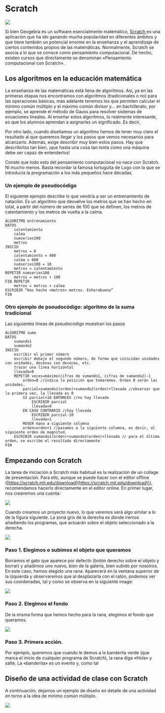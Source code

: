 # Scratch

![](/otros-recursos/assets/logoscratch.png)

Si bien Geogebra es un software esencialmente matemático, [Scratch ](https://scratch.mit.edu/)es una aplicación que ha ido ganando mucha popularidad en diferentes ámbitos y que tiene también un potencial enorme en la enseñanza y el aprendizaje de ciertos contenidos propios de las matemáticas. Normalmente, Scratch se asocia a lo que se conoce como pensamiento computacional. De hecho, existen cursos que directamente se denominan «Pensamiento computacional con Scratch».

## Los algoritmos en la educación matemática

La enseñanza de las matemáticas está llena de algoritmos. Así, ya en las primeras etapas nos encontramos con algoritmos \(tradicionales o no\) para las operaciones básicas, más adelante tenemos los que permiten calcular el mínimo común múltiplo y el máximo común divisor y... en bachillerato, por ejemplo, se aprende el método de Gauss para resolver sistemas de ecuaciones lineales. Al enseñar estos algoritmos, lo realmente interesante, es que los alumnos aprendan a asignarles un significado. Es decir,

Por otro lado, cuando diseñamos un algoritmo hemos de tener muy claro el resultado al que queremos llegar y los pasos que vemos necesarios para alcanzarlo. Además, exige describir muy bien estos pasos. Hay que describirlos tan bien, ¡que hasta una cosa tan tonta como una máquina debe ser capaz de entenderlos!

Conste que todo esto del pensamiento computacional no nace con Scratch. Ni mucho menos. Basta recordar la famosa tortuguita de Logo con la que se introducía la programación a los más pequeños hace décadas.

### Un ejemplo de pseudocódigo

El siguiente ejemplo describe lo que vendría a ser un entrenamiento de natación. Es un algoritmo que devuelve los metros que se han hecho en total, a partir del número de series de 100 que se definen, los metros de calentamiento y los metros de vuelta a la calma.

```
ALGORITMO entrenamiento
DATOS
    calentamiento  
    calma
    numseries100
    metros
INICIO
    metros = 0
    calentamiento = 400
    calma = 600
    numseries100 = 10
    metros = calentamiento
REPETIR numseries100
    metros = metros + 100
FIN REPETIR
    metros = metros + calma
ESCRIBIR “Has hecho <metros> metros. Enhorabuena”
FIN
```

### Otro ejemplo de pseudocódigo: algoritmo de la suma tradicional

Las siguientes líneas de pseudocódigo muestran los pasos

```
ALGORITMO suma
DATOS
    sumando1
    sumando2
INICIO
    escribir el primer número
    escribir debajo el segundo número, de forma que coincidan unidades con unidades, decenas con decenas, etc.
    trazar una línea horizontal
    llevada=0
    REPETIR veces=máximo(cifras de sumando1, cifras de sumando2)-1
        orden=0 //indica la posición que tomaremos. Orden 0 serán las unidades.
        parcial=sumando1(orden)+sumando2(orden)+llevada //observar que la primera vez, la llevada es 0
        SI parcial<10 ENTONCES //no hay llevada
            ESCRIBIR parcial
            llevada=0
        EN CASO CONTRARIO //hay llevada
            ESCRIBIR parcial-10
            llevada=1
        MOVER mano a siguiente columna    
        orden=orden+1 //pasamos a la siguiente columna, es decir, al siguiente orden de magnitud.     
    ESCRIBIR sumando1(orden)+sumando2(orden)+llevada // para el último orden, se escribe el resultado directamente
FIN
```

## Empezando con Scratch

La tarea de iniciación a Scratch más habitual es la realización de un collage de presentación. Para ello, aunque se puede hacer con el editor offline \([https://scratch.mit.edu/download](https://scratch.mit.edu/download)\), recomendamos hacerlo directamente en el editor online. En primer lugar,  nos crearemos una cuenta:

![](/otros-recursos/assets/scratch01.png)

Cuando creamos un proyecto nuevo, lo que veremos será algo similar a lo de la figura siguiente. La zona gris de la derecha es donde iremos añadiendo los programas, que actuarán sobre el objeto seleccionado a la derecha.

![](/otros-recursos/assets/scratch02.png)

### Paso 1. Elegimos o subimos el objeto que queramos

Borramos el gato que aparece por defecto \(botón derecho sobre el objeto y borrar\) y añadimos uno nuevo, bien de la galería, bien subido por nosotros. En este caso, hemos elegido una rana. Aparecerá en la ventana superior de la izquierda y observaremos que al desplazarla con el ratón, podemos ver sus coordenadas, tal y como se observa en la siguiente image:

![](/otros-recursos/assets/scratch03.png)

### Paso 2. Elegimos el fondo

De la misma forma que hemos hecho para la rana, elegimos el fondo que queramos.

![](/otros-recursos/assets/scratch04.png)

### Paso 3. Primera acción.

Por ejemplo, queremos que cuando le demos a la banderita verde \(que marca el inicio de cualquier programa de Scratch\), la rana diga «Hola» y salte. La «banderita» es un evento y, como tal 



## Diseño de una actividad de clase con Scratch

A continuación, dejamos un ejemplo de diseño en detalle de una actividad en torno a la idea de mínimo común múltiplo.

![](/otros-recursos/assets/scratch_canvas.png)

